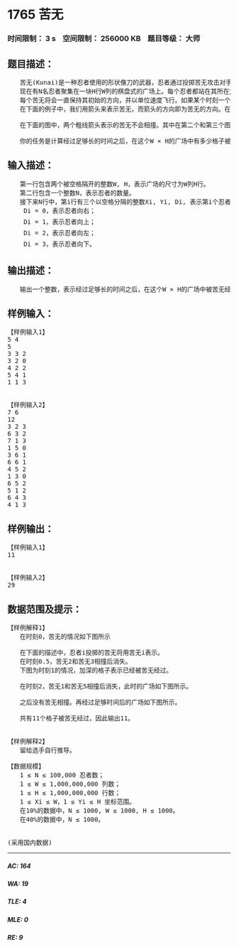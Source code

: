 # 1765 苦无   
### 时间限制： 3 s&nbsp;&nbsp;&nbsp;&nbsp;空间限制： 256000 KB&nbsp;&nbsp;&nbsp;&nbsp;题目等级： 大师  
## 题目描述：  

<pre>
　　苦无(Kunai)是一种忍者使用的形状像刀的武器，忍者通过投掷苦无攻击对手。  
　　现在有N名忍者聚集在一块H行W列的棋盘式的广场上。每个忍者都站在其所在方块的中心处，任何两个忍者都不在同一个方块上。每个忍者都拿着一个苦无，面朝上、下、左、右四个方向中的一个方向站着。在时刻0，所有忍者同时向其所朝向的方向投掷苦无。  
　　每个苦无将会一直保持其初始的方向，并以单位速度飞行。如果某个时刻一个位置上多于一个的苦无，它们将会相撞并且消失。苦无特别小，可以看成质点。同时，由于忍者的移动速度特别快，他们不会被苦无击中。  
　　在下面的例子中，我们用箭头来表示苦无，而箭头的方向即为苦无的方向。在这些图中，所有的苦无都会相撞后消失。

　　在下面的图中，两个粗线箭头表示的苦无不会相撞。其中在第二个和第三个图中，其中一个粗线表示的苦无会与细线表示的苦无相撞后消失，因此不会撞上另一个粗线表示的苦无。

　　你的任务是计算经过足够长的时间之后，在这个W × H的广场中有多少格子被苦无经过。
</pre>
  
  
## 输入描述：  

<pre>
　　第一行包含两个被空格隔开的整数W, H，表示广场的尺寸为W列H行。  
　　第二行包含一个整数N，表示忍者的数量。  
　　接下来N行中，第i行有三个以空格分隔的整数Xi, Yi, Di, 表示第i个忍者处在从左往右的Xi列、从上往下的第Yi行，任何两个忍者不在同一个位置。第i个忍者面向的方向由Di表示，分别为：  
　　 Di = 0，表示忍者向右；  
　　 Di = 1，表示忍者向上；  
　　 Di = 2，表示忍者向左；  
　　 Di = 3，表示忍者向下。
</pre>
  
  
## 输出描述：  

<pre>
　　输出一个整数，表示经过足够长的时间之后，在这个W × H的广场中被苦无经过的格子数量。
</pre>
  
  
## 样例输入：  

<pre>
【样例输入1】
5 4  
5  
3 3 2  
3 2 0  
4 2 2  
5 4 1  
1 1 3
  

【样例输入2】
7 6  
12  
3 2 3  
6 3 2  
7 1 3  
1 5 0  
3 6 1  
6 6 1  
4 5 2  
1 3 0  
6 5 2  
5 1 2  
6 4 3  
4 1 3
</pre>
  
  
## 样例输出：  

<pre>
【样例输入1】
11
  

【样例输入2】
29
</pre>
  
  
## 数据范围及提示：  

<pre>
【样例解释1】
　　在时刻0，苦无的情况如下图所示

　　在下面的描述中，忍者i投掷的苦无将用苦无i表示。  
　　在时刻0.5，苦无2和苦无3相撞后消失。  
　　下图为时刻1的情况，加深的格子表示已经被苦无经过。

　　在时刻2，苦无1和苦无5相撞后消失，此时的广场如下图所示。

　　之后没有苦无相撞。再经过足够时间后的广场如下图所示。

　　共有11个格子被苦无经过，因此输出11。
  

【样例解释2】
　　留给选手自行推导。
 
【数据规模】
　　1 ≤ N ≤ 100,000 忍者数；  
　　1 ≤ W ≤ 1,000,000,000 列数；  
　　1 ≤ H ≤ 1,000,000,000 行数；  
　　1 ≤ Xi ≤ W，1 ≤ Yi ≤ H 坐标范围。  
　　在10%的数据中，N ≤ 1000, W ≤ 1000, H ≤ 1000。  
　　在40%的数据中，N ≤ 1000。
  

(采用国内数据)
</pre>
  
  
***  

##### AC: 164  
##### WA: 19  
##### TLE: 4  
##### MLE: 0  
##### RE: 9  
